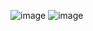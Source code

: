 ![image](https://github.com/avemujica/avemujica/assets/145779116/adb1b6a2-525a-41e6-ab39-bae7108d157b)
![image](https://github.com/avemujica/avemujica/assets/145779116/ca701360-cffd-417d-810d-3ab601a83466)
